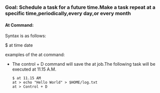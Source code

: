 ### Goal: Schedule a task for a future time.Make a task repeat at a specific time,periodically,every day,or every month

####  At Command:

Syntax is as follows:

$ at time date 

examples of the at command:
 - The control + D command will save the at job.The following task will be executed at 11.15 A.M.
   ```
   $ at 11.15 AM
   at > echo "Hello World" > $HOME/log.txt
   at > Control + D 
    ```   
   
